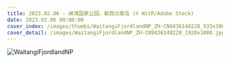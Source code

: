 ```yaml
---
title: 2023.02.06 - 峡湾国家公园，新西兰南岛 (© WitR/Adobe Stock)
date: 2023.02.06 00:00:00
cover_index: /images/thumbs/WaitangiFjordlandNP_ZH-CN9436140228_533x300.jpg
cover_detail: /images/WaitangiFjordlandNP_ZH-CN9436140228_1920x1080.jpg
---
```


![WaitangiFjordlandNP](/images/WaitangiFjordlandNP_ZH-CN9436140228_1920x1080.jpg)
